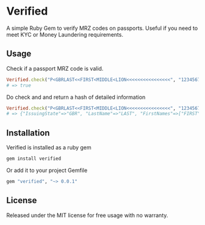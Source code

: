 # Verified
A simple Ruby Gem to verify MRZ codes on passports. Useful if you need to meet KYC or Money Laundering requirements.

## Usage
Check if a passport MRZ code is valid.

```ruby
Verified.check("P<GBRLAST<<FIRST<MIDDLE<LION<<<<<<<<<<<<<<<<", "1234567897GBR0001018M1001015<<<<<<<<<<<<<<00")
# => true
```
Do check and and return a hash of detailed information

```ruby
Verified.check("P<GBRLAST<<FIRST<MIDDLE<LION<<<<<<<<<<<<<<<<", "1234567897GBR0001018M1001015<<<<<<<<<<<<<<00", true)
# => {"IssuingState"=>"GBR", "LastName"=>"LAST", "FirstNames"=>["FIRST", "MIDDLE", "LION"], "Number"=>"123456789", "Nationality"=>"GBR", "DateOfBirth"=>"000101", "Gender"=>"M", "ExpiryDate"=>"100101", "PersonalNumber"=>"<<<<<<<<<<<<<<"}
```

## Installation
Verified is installed as a ruby gem

```ruby
gem install verified
```

Or add it to your project Gemfile

```ruby
gem "verified", "~> 0.0.1"
```

## License
Released under the MIT license for free usage with no warranty.
